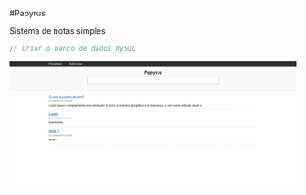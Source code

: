 #Papyrus

Sistema de notas simples
```php
// Criar o banco de dados MySQL 
```

![Papyrus](https://raw.githubusercontent.com/fvaller/Papyrus/master/screenshot-papyrus.png)
